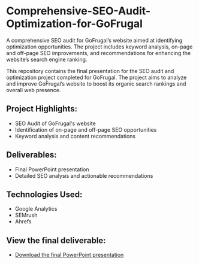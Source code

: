 # Comprehensive-SEO-Audit-Optimization-for-GoFrugal
A comprehensive SEO audit for GoFrugal’s website aimed at identifying optimization opportunities. The project includes keyword analysis, on-page and off-page SEO improvements, and recommendations for enhancing the website’s search engine ranking.

This repository contains the final presentation for the SEO audit and optimization project completed for GoFrugal. The project aims to analyze and improve GoFrugal’s website to boost its organic search rankings and overall web presence.

## Project Highlights:
- SEO Audit of GoFrugal's website
- Identification of on-page and off-page SEO opportunities
- Keyword analysis and content recommendations

## Deliverables:
- Final PowerPoint presentation
- Detailed SEO analysis and actionable recommendations

## Technologies Used:
- Google Analytics
- SEMrush
- Ahrefs

## View the final deliverable:
- [Download the final PowerPoint presentation](path-to-ppt)
